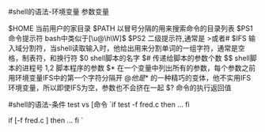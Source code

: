 #shell的语法-环境变量 参数变量

$HOME 当前用户的家目录
$PATH 以冒号分隔的用来搜索命令的目录列表
$PS1  命令提示符  bash中类似于[\u@\h\W]$
$PS2 二级提示符,通常是 >或者#
$IFS 输入域分割符，当shell读取输入时，他给出用来分割单词的一组字符，通常是空格，制表符，和换行符
$0 shell脚本的名字
$# 传递给脚本的参数个数
$$ shell脚本的进程号
$1,$2 脚本程序的参数
$* 在一个变量中列出所有的参数，每个参数之前用环境变量IFS中的第一个字符分隔开
$@ 他是$* 的一种精巧的变体，他不实用IFS环境变量，所以即使IFS为空，参数也不会挤在一起
$? 命令的执行返回值


#shell的语法-条件 test vs [命令
`if test -f fred.c
  then
  ...
  fi

if [-f fred.c ]
  then
  ...
  fi
`
